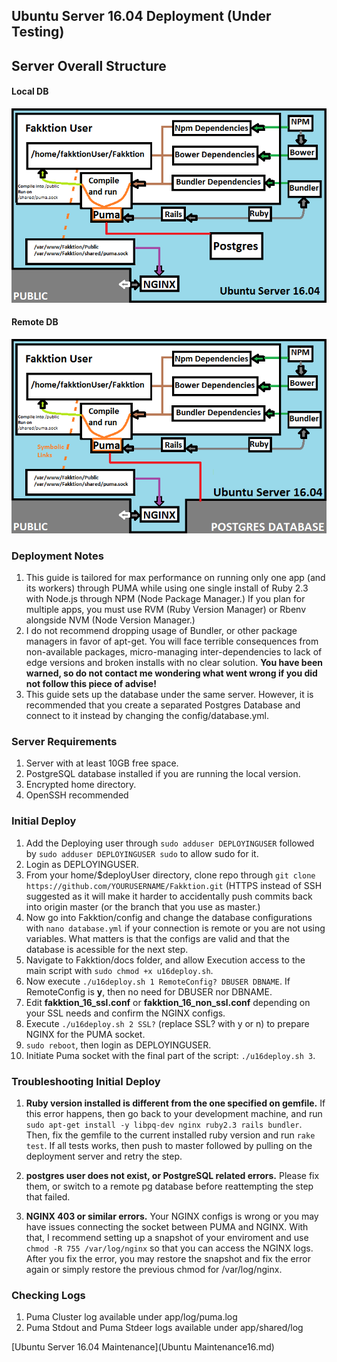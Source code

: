 ## Ubuntu Server 16.04 Deployment  (**Under Testing**)

## Server Overall Structure

#### Local DB
![](sources/u16_localdb.png)

#### Remote DB
![](sources/u16_remotedb.png)

### Deployment Notes
1. This guide is tailored for max performance on running only one app (and its workers) through PUMA while using one single install of Ruby 2.3 with Node.js through NPM (Node Package Manager.) If you plan for multiple apps, you must use RVM (Ruby Version Manager) or Rbenv alongside NVM (Node Version Manager.)
2. I do not recommend dropping usage of Bundler, or other package managers in favor of apt-get. You will face terrible consequences from non-available packages, micro-managing inter-dependencies to lack of edge versions and broken installs with no clear solution. **You have been warned, so do not contact me wondering what went wrong if you did not follow this piece of advise!**
3. This guide sets up the database under the same server. However, it is recommended that you create a separated Postgres Database and connect to it instead by changing the config/database.yml.

### Server Requirements
1. Server with at least 10GB free space.
2. PostgreSQL database installed if you are running the local version.
3. Encrypted home directory.
4. OpenSSH recommended

### Initial Deploy
1. Add the Deploying user through ```sudo adduser DEPLOYINGUSER``` followed by ```sudo adduser DEPLOYINGUSER sudo``` to allow sudo for it.
2. Login as DEPLOYINGUSER.
3. From your home/$deployUser directory, clone repo through ```git clone https://github.com/YOURUSERNAME/Fakktion.git``` (HTTPS instead of SSH suggested as it will make it harder to accidentally push commits back into origin master (or the branch that you use as master.)
4. Now go into Fakktion/config and change the database configurations with ```nano database.yml``` if your connection is remote or you are not using variables. What matters is that the configs are valid and that the database is acessible for the next step.
5. Navigate to Fakktion/docs folder, and allow Execution access to the main script with ```sudo chmod +x u16deploy.sh```.
6. Now execute ```./u16deploy.sh 1 RemoteConfig? DBUSER DBNAME```. If RemoteConfig is **y**, then no need for DBUSER nor DBNAME.
7. Edit **fakktion_16_ssl.conf** or **fakktion_16_non_ssl.conf** depending on your SSL needs and confirm the NGINX configs.
8. Execute ```./u16deploy.sh 2 SSL?``` (replace SSL? with y or n) to prepare NGINX for the PUMA socket.
9. ```sudo reboot```, then login as DEPLOYINGUSER.
10. Initiate Puma socket with the final part of the script: ```./u16deploy.sh 3```.

### Troubleshooting Initial Deploy
1. **Ruby version installed is different from the one specified on gemfile.**
If this error happens, then go back to your development machine, and run ```sudo apt-get install -y libpq-dev nginx ruby2.3 rails bundler```. Then, fix the gemfile to the current installed ruby version and run ```rake test```. If all tests works, then push to master followed by pulling on the deployment server and retry the step.

2. **postgres user does not exist, or PostgreSQL related errors.**
Please fix them, or switch to a remote pg database before reattempting the step that failed.

3. **NGINX 403 or similar errors.**
Your NGINX configs is wrong or you may have issues connecting the socket between PUMA and NGINX. With that, I recommend setting up a snapshot of your enviroment and use ```chmod -R 755 /var/log/nginx``` so that you can access the NGINX logs. After you fix the error, you may restore the snapshot and fix the error again or simply restore the previous chmod for /var/log/nginx.

### Checking Logs
1. Puma Cluster log available under app/log/puma.log
2. Puma Stdout and Puma Stdeer logs available under app/shared/log

[Ubuntu Server 16.04 Maintenance](Ubuntu Maintenance16.md)
